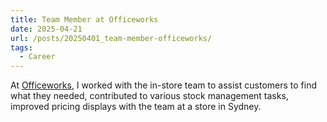 ```yaml
---
title: Team Member at Officeworks
date: 2025-04-21
url: /posts/20250401_team-member-officeworks/
tags:
  - Career
---
```


At [Officeworks](https://www.officeworks.com.au/), I worked with the in-store team to assist customers to find what they needed, contributed to various stock management tasks, improved pricing displays with the team at a store in Sydney.

